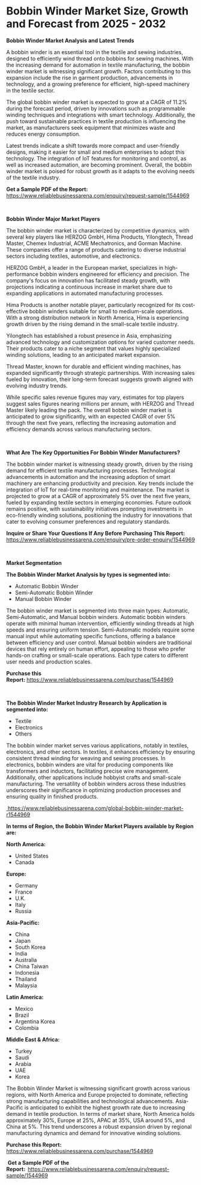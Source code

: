 <p><h1>Bobbin Winder Market Size, Growth and Forecast from 2025 - 2032</h1></p><p><strong>Bobbin Winder Market Analysis and Latest Trends</strong></p>
<p><p>A bobbin winder is an essential tool in the textile and sewing industries, designed to efficiently wind thread onto bobbins for sewing machines. With the increasing demand for automation in textile manufacturing, the bobbin winder market is witnessing significant growth. Factors contributing to this expansion include the rise in garment production, advancements in technology, and a growing preference for efficient, high-speed machinery in the textile sector.</p><p>The global bobbin winder market is expected to grow at a CAGR of 11.2% during the forecast period, driven by innovations such as programmable winding techniques and integrations with smart technology. Additionally, the push toward sustainable practices in textile production is influencing the market, as manufacturers seek equipment that minimizes waste and reduces energy consumption. </p><p>Latest trends indicate a shift towards more compact and user-friendly designs, making it easier for small and medium enterprises to adopt this technology. The integration of IoT features for monitoring and control, as well as increased automation, are becoming prominent. Overall, the bobbin winder market is poised for robust growth as it adapts to the evolving needs of the textile industry.</p></p>
<p><strong>Get a Sample PDF of the Report:&nbsp;</strong> <a href="https://www.reliablebusinessarena.com/enquiry/request-sample/1544969?utm_campaign=2531&utm_medium=2&utm_source=Github&utm_content=ia&utm_term=16042025&utm_id=bobbin-winder">https://www.reliablebusinessarena.com/enquiry/request-sample/1544969</a></p>
<p>&nbsp;</p>
<p><strong>Bobbin Winder Major Market Players</strong></p>
<p><p>The bobbin winder market is characterized by competitive dynamics, with several key players like HERZOG GmbH, Hima Products, Yilongtech, Thread Master, Chemex Industrial, ACME Mechatronics, and Gorman Machine. These companies offer a range of products catering to diverse industrial sectors including textiles, automotive, and electronics.</p><p>HERZOG GmbH, a leader in the European market, specializes in high-performance bobbin winders engineered for efficiency and precision. The company's focus on innovation has facilitated steady growth, with projections indicating a continuous increase in market share due to expanding applications in automated manufacturing processes.</p><p>Hima Products is another notable player, particularly recognized for its cost-effective bobbin winders suitable for small to medium-scale operations. With a strong distribution network in North America, Hima is experiencing growth driven by the rising demand in the small-scale textile industry.</p><p>Yilongtech has established a robust presence in Asia, emphasizing advanced technology and customization options for varied customer needs. Their products cater to a niche segment that values highly specialized winding solutions, leading to an anticipated market expansion.</p><p>Thread Master, known for durable and efficient winding machines, has expanded significantly through strategic partnerships. With increasing sales fueled by innovation, their long-term forecast suggests growth aligned with evolving industry trends.</p><p>While specific sales revenue figures may vary, estimates for top players suggest sales figures nearing millions per annum, with HERZOG and Thread Master likely leading the pack. The overall bobbin winder market is anticipated to grow significantly, with an expected CAGR of over 5% through the next five years, reflecting the increasing automation and efficiency demands across various manufacturing sectors.</p></p>
<p>&nbsp;</p>
<p><strong>What Are The Key Opportunities For Bobbin Winder Manufacturers?</strong></p>
<p><p>The bobbin winder market is witnessing steady growth, driven by the rising demand for efficient textile manufacturing processes. Technological advancements in automation and the increasing adoption of smart machinery are enhancing productivity and precision. Key trends include the integration of IoT for real-time monitoring and maintenance. The market is projected to grow at a CAGR of approximately 5% over the next five years, fueled by expanding textile sectors in emerging economies. Future outlook remains positive, with sustainability initiatives prompting investments in eco-friendly winding solutions, positioning the industry for innovations that cater to evolving consumer preferences and regulatory standards.</p></p>
<p><strong>Inquire or Share Your Questions If Any Before Purchasing This Report:</strong> <a href="https://www.reliablebusinessarena.com/enquiry/pre-order-enquiry/1544969?utm_campaign=2531&utm_medium=2&utm_source=Github&utm_content=ia&utm_term=16042025&utm_id=bobbin-winder">https://www.reliablebusinessarena.com/enquiry/pre-order-enquiry/1544969</a></p>
<p>&nbsp;</p>
<p><strong>Market Segmentation</strong></p>
<p><strong>The Bobbin Winder Market Analysis by types is segmented into:</strong></p>
<p><ul><li>Automatic Bobbin Winder</li><li>Semi-Automatic Bobbin Winder</li><li>Manual Bobbin Winder</li></ul></p>
<p><p>The bobbin winder market is segmented into three main types: Automatic, Semi-Automatic, and Manual bobbin winders. Automatic bobbin winders operate with minimal human intervention, efficiently winding threads at high speeds and ensuring uniform tension. Semi-Automatic models require some manual input while automating specific functions, offering a balance between efficiency and user control. Manual bobbin winders are traditional devices that rely entirely on human effort, appealing to those who prefer hands-on crafting or small-scale operations. Each type caters to different user needs and production scales.</p></p>
<p><strong>Purchase this Report:&nbsp;</strong><a href="https://www.reliablebusinessarena.com/purchase/1544969?utm_campaign=2531&utm_medium=2&utm_source=Github&utm_content=ia&utm_term=16042025&utm_id=bobbin-winder">https://www.reliablebusinessarena.com/purchase/1544969</a></p>
<p>&nbsp;</p>
<p><strong>The Bobbin Winder Market Industry Research by Application is segmented into:</strong></p>
<p><ul><li>Textile</li><li>Electronics</li><li>Others</li></ul></p>
<p><p>The bobbin winder market serves various applications, notably in textiles, electronics, and other sectors. In textiles, it enhances efficiency by ensuring consistent thread winding for weaving and sewing processes. In electronics, bobbin winders are vital for producing components like transformers and inductors, facilitating precise wire management. Additionally, other applications include hobbyist crafts and small-scale manufacturing. The versatility of bobbin winders across these industries underscores their significance in optimizing production processes and ensuring quality in finished products.</p></p>
<p><a href="https://www.reliablebusinessarena.com/global-bobbin-winder-market-r1544969?utm_campaign=2531&utm_medium=2&utm_source=Github&utm_content=ia&utm_term=16042025&utm_id=bobbin-winder">&nbsp;https://www.reliablebusinessarena.com/global-bobbin-winder-market-r1544969</a></p>
<p><strong>In terms of Region, the Bobbin Winder Market Players available by Region are:</strong></p>
<p>
    <p> <strong> North America: </strong>
        <ul>
            <li>United States</li>
            <li>Canada</li>
        </ul>
        </p> 
    <p> <strong> Europe: </strong>
        <ul>
            <li>Germany</li>
            <li>France</li>
            <li>U.K.</li>
            <li>Italy</li>
            <li>Russia</li>
        </ul>
        </p> 
    <p> <strong> Asia-Pacific: </strong>
        <ul>
            <li>China</li>
            <li>Japan</li>
            <li>South Korea</li>
            <li>India</li>
            <li>Australia</li>
            <li>China Taiwan</li>
            <li>Indonesia</li>
            <li>Thailand</li>
            <li>Malaysia</li>
        </ul>
        </p> 
    <p> <strong> Latin America: </strong>
        <ul>
            <li>Mexico</li>
            <li>Brazil</li>
            <li>Argentina Korea</li>
            <li>Colombia</li>
        </ul>
        </p> 
    <p> <strong> Middle East & Africa: </strong>
        <ul>
            <li>Turkey</li>
            <li>Saudi</li>
            <li>Arabia</li>
            <li>UAE</li>
            <li>Korea</li>
        </ul>
    </p>
    </p>
<p><p>The Bobbin Winder Market is witnessing significant growth across various regions, with North America and Europe projected to dominate, reflecting strong manufacturing capabilities and technological advancements. Asia-Pacific is anticipated to exhibit the highest growth rate due to increasing demand in textile production. In terms of market share, North America holds approximately 30%, Europe at 25%, APAC at 35%, USA around 5%, and China at 5%. This trend underscores a robust expansion driven by regional manufacturing dynamics and demand for innovative winding solutions.</p></p>
<p><strong>Purchase this Report: </strong><a href="https://www.reliablebusinessarena.com/purchase/1544969?utm_campaign=2531&utm_medium=2&utm_source=Github&utm_content=ia&utm_term=16042025&utm_id=bobbin-winder">https://www.reliablebusinessarena.com/purchase/1544969</a></p>
<p>&nbsp;<strong>Get a Sample PDF of the Report:&nbsp;&nbsp;</strong><a href="https://www.reliablebusinessarena.com/enquiry/request-sample/1544969?utm_campaign=2531&utm_medium=2&utm_source=Github&utm_content=ia&utm_term=16042025&utm_id=bobbin-winder">https://www.reliablebusinessarena.com/enquiry/request-sample/1544969</a></p>
<p><strong></strong></p>
<p><p></p><p></p><p></p></p>